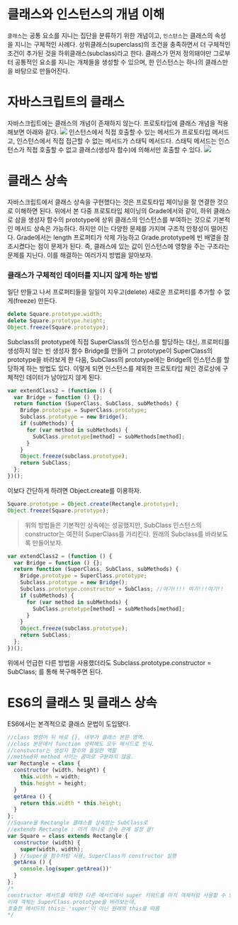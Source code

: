 # 클래스와 인스턴스의 개념 이해
`클래스`는 공통 요소를 지니는 집단을 분류하기 위한 개념이고, `인스턴스`는 클래스의 속성을 지니는 구체적인 사례다. 상위클래스(superclass)의 조건을 충족하면서 더 구체적인 조건이 추가된 것을 하위클래스(subclass)라고 한다. 클래스가 먼저 정의돼야만 그로부터 공통적인 요소를 지니는 개체들을 생성할 수 있으며, 한 인스턴스는 하나의 클래스만을 바탕으로 만들어진다. 
# 자바스크립트의 클래스
자바스크립트에는 클래스의 개념이 존재하지 않는다. 프로토타입에 클래스 개념을 적용해보면 아래와 같다. 
![](https://images.velog.io/images/dabin0219/post/9d39bb9b-b6b9-4812-9559-7a8502e865b6/arguments1024_1.jpg)
인스턴스에서 직접 호출할 수 있는 메서드가 프로토타입 메서드고, 인스턴스에서 직접 접근할 수 없는 메서드가 스태틱 메서드다. 스태틱 메서드는 인스턴스가 직접 호출할 수 없고 클래스(생성자 함수)에 의해서만 호출할 수 있다.
![](https://images.velog.io/images/dabin0219/post/75e57be4-5c77-4e47-a129-3db247ac57e0/%E1%84%89%E1%85%B3%E1%84%8F%E1%85%A2%E1%86%AB%E1%84%83%E1%85%AC%E1%86%AB%20%E1%84%86%E1%85%AE%E1%86%AB%E1%84%89%E1%85%A51024_1.jpg)
# 클래스 상속
자바스크립트에서 클래스 상속을 구현했다는 것은 프로토타입 체이닝을 잘 연결한 것으로 이해하면 된다. 위에서 본 다중 프로토타입 체이닝의 Grade에서와 같이, 하위 클래스로 삼을 생성자 함수의 prototype에 상위 클래스의 인스턴스를 부여하는 것으로 기본적인 메서드 상속은 가능하다. 하지만 이는 다양한 문제를 가지며 구조적 안정성이 떨어진다. Grade에서는 length 프로퍼티가 삭제 가능하고 Grade.prototype에 빈 배열을 참조시켰다는 점이 문제가 된다. 즉, 클래스에 있는 값이 인스턴스에 영향을 주는 구조라는 문제를 지닌다. 이를 해결하는 여러가지 방법을 알아보자. 
### 클래스가 구체적인 데이터를 지니지 않게 하는 방법
일단 만들고 나서 프로퍼티들을 일일이 지우고(delete) 새로운 프로퍼티를 추가할 수 없게(freeze) 만든다. 
```javascript
delete Square.prototype.width;
delete Square.prototype.height;
Object.freeze(Square.prototype);
```
Subclass의 prototype에 직접 SuperClass의 인스턴스를 할당하는 대신, 프로퍼티를 생성하지 않는 빈 생성자 함수 Bridge를 만들어 그 prototype이 SuperClass의 prototype을 바라보게 한 다음, SubClass의 prototype에는 Bridge의 인스턴스를 할당하게 하는 방법도 있다. 이렇게 되면 인스턴스를 제외한 프로토타입 체인 경로상에 구체적인 데이터가 남아있지 않게 된다. 
```javascript
var extendClass2 = (function () {
  var Bridge = function () {};
  return function (SuperClass, SubClass, subMethods) {
    Bridge.prototype = SuperClass.prototype;
    Subclass.prototype = new Bridge();
    if (subMethods) {
      for (var method in subMethods) {
        SubClass.prototype[method] = subMethods[method];
      }
    }
    Object.freeze(subclass.prototype);
    return SubClass;
  };
})();
```
이보다 간단하게 하려면 Object.create를 이용하자.
```javascript
Square.prototype = Object.create(Rectangle.prototype);
Object.freeze(Square.prototype);
```
> 위의 방법들은 기본적인 상속에는 성공했지만, SubClass 인스턴스의 constructor는 여전히 SuperClass를 가리킨다. 원래의 Subclass를 바라보도록 만들어보자.
```javascript
var extendClass2 = (function () {
  var Bridge = function () {};
  return function (SuperClass, SubClass, subMethods) {
    Bridge.prototype = SuperClass.prototype;
    Subclass.prototype = new Bridge();
    Subclass.prototype.constructor = SubClass; //여기!!!! 여기!!!여기!!
    if (subMethods) {
      for (var method in subMethods) {
        SubClass.prototype[method] = subMethods[method];
      }
    }
    Object.freeze(subclass.prototype);
    return SubClass;
  };
})();
```
위에서 언급한 다른 방법을 사용했더라도 Subclass.prototype.constructor = SubClass; 를 통해 복구해주면 된다. 

# ES6의 클래스 및 클래스 상속
ES6에서는 본격적으로 클래스 문법이 도입됐다.
```javascript
//class 명령어 뒤 바로 {}, 내부가 클래스 본문 영역.
//class 본문에서 function 생략해도 모두 메서드로 인식.
//constuctor는 생성자 함수와 동일한 역할
//method와 method 사이는 콤마로 구분하지 않음.
var Rectangle = class {
  constructor (width, height) {
    this.width = width;
    this.height = height;
  }
  getArea () {
    return this.width * this.height;
  }
};
//Square을 Rectangle 클래스를 상속받는 SubClass로
//extends Rectangle : 이거 하나로 상속 관계 설정 끝!
var Square = class extends Rectangle {
  constructor (width) {
    super(width, width); 
  } //super을 함수처럼 사용, SuperClass의 constructor 실행
  getArea () {
    console.log(super.getArea())'
  }
};
/*
constructor 메서드를 제외한 다른 메서드에서 super 키워드를 마치 객체처럼 사용할 수 있음.
이때 객체는 SuperClass.prototype을 바라보는데, 
호출한 메서드의 this는 'super'이 아닌 원래의 this를 따름
*/
```
